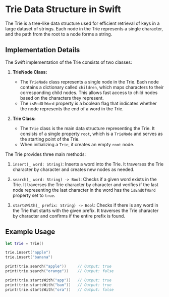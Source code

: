 # Trie Data Structure in Swift

The Trie is a tree-like data structure used for efficient retrieval of keys in a large dataset of strings. Each node in the Trie represents a single character, and the path from the root to a node forms a string.

## Implementation Details

The Swift implementation of the Trie consists of two classes:

1. **TrieNode Class:**
   - The `TrieNode` class represents a single node in the Trie. Each node contains a dictionary called `children`, which maps characters to their corresponding child nodes. This allows fast access to child nodes based on the characters they represent.
   - The `isEndOfWord` property is a boolean flag that indicates whether the node represents the end of a word in the Trie.

2. **Trie Class:**
   - The `Trie` class is the main data structure representing the Trie. It consists of a single property `root`, which is a `TrieNode` and serves as the starting point of the Trie.
   - When initializing a `Trie`, it creates an empty `root` node.

The Trie provides three main methods:

1. `insert(_ word: String)`: Inserts a word into the Trie. It traverses the Trie character by character and creates new nodes as needed.

2. `search(_ word: String) -> Bool`: Checks if a given word exists in the Trie. It traverses the Trie character by character and verifies if the last node representing the last character in the word has the `isEndOfWord` property set to `true`.

3. `startsWith(_ prefix: String) -> Bool`: Checks if there is any word in the Trie that starts with the given prefix. It traverses the Trie character by character and confirms if the entire prefix is found.

## Example Usage

```swift
let trie = Trie()

trie.insert("apple")
trie.insert("banana")

print(trie.search("apple"))     // Output: true
print(trie.search("orange"))    // Output: false

print(trie.startsWith("app"))   // Output: true
print(trie.startsWith("ban"))   // Output: true
print(trie.startsWith("ora"))   // Output: false
